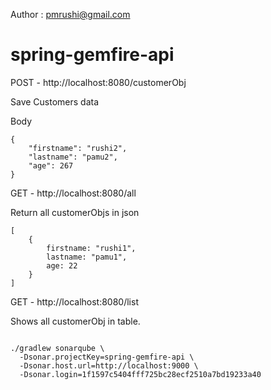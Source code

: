 Author : pmrushi@gmail.com

# spring-gemfire-api

POST - http://localhost:8080/customerObj

Save Customers data

Body 

```
{
    "firstname": "rushi2",
    "lastname": "pamu2",
    "age": 267
}
```

GET - http://localhost:8080/all 

Return all customerObjs in json

```
[
    {
        firstname: "rushi1",
        lastname: "pamu1",
        age: 22
    }
]
```

GET - http://localhost:8080/list

Shows all customerObj in table.

```

./gradlew sonarqube \
  -Dsonar.projectKey=spring-gemfire-api \
  -Dsonar.host.url=http://localhost:9000 \
  -Dsonar.login=1f1597c5404fff725bc28ecf2510a7bd19233a40
  
```